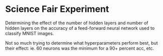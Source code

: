 # Science Fair Experiment
Determining the effect of the number of hidden layers and number of hidden layers on the accuracy of a feed-forward neural network used to classify MNIST images.

Not so much trying to determine what hyperparameters perform best, but their effect: ie. 60 neurons was the minimum for a 90+ percent acc, etc.
